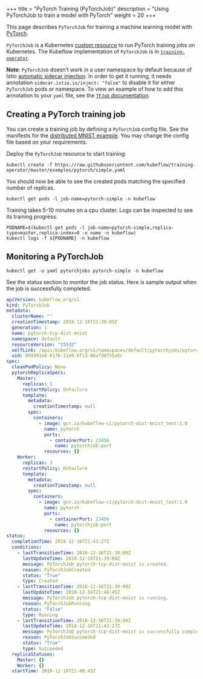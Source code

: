+++
title = "PyTorch Training (PyTorchJob)"
description = "Using PyTorchJob to train a model with PyTorch"
weight = 20
+++

This page describes `PyTorchJob` for training a machine learning model with [PyTorch](https://pytorch.org/).

`PyTorchJob` is a Kubernetes
[custom resource](https://kubernetes.io/docs/concepts/extend-kubernetes/api-extension/custom-resources/)
to run PyTorch training jobs on Kubernetes. The Kubeflow implementation of
`PyTorchJob` is in [`training-operator`](https://github.com/kubeflow/training-operator).

**Note**: `PyTorchJob` doesn’t work in a user namespace by default because of
Istio [automatic sidecar injection](https://istio.io/v1.3/docs/setup/additional-setup/sidecar-injection/#automatic-sidecar-injection).
In order to get it running, it needs annotation `sidecar.istio.io/inject: "false"`
to disable it for either `PyTorchJob` pods or namespace.
To view an example of how to add this annotation to your `yaml` file,
see the [`TFJob` documentation](https://www.kubeflow.org/docs/components/training/user-guides/tensorflow).

## Creating a PyTorch training job

You can create a training job by defining a `PyTorchJob` config file. See the manifests for the [distributed MNIST example](https://github.com/kubeflow/training-operator/blob/master/examples/pytorch/simple.yaml). You may change the config file based on your requirements.

Deploy the `PyTorchJob` resource to start training:

```
kubectl create -f https://raw.githubusercontent.com/kubeflow/training-operator/master/examples/pytorch/simple.yaml
```

You should now be able to see the created pods matching the specified number of replicas.

```
kubectl get pods -l job-name=pytorch-simple -n kubeflow
```

Training takes 5-10 minutes on a cpu cluster. Logs can be inspected to see its training progress.

```
PODNAME=$(kubectl get pods -l job-name=pytorch-simple,replica-type=master,replica-index=0 -o name -n kubeflow)
kubectl logs -f ${PODNAME} -n kubeflow
```

## Monitoring a PyTorchJob

```
kubectl get -o yaml pytorchjobs pytorch-simple -n kubeflow
```

See the status section to monitor the job status. Here is sample output when the job is successfully completed.

```yaml
apiVersion: kubeflow.org/v1
kind: PyTorchJob
metadata:
  clusterName: ""
  creationTimestamp: 2018-12-16T21:39:09Z
  generation: 1
  name: pytorch-tcp-dist-mnist
  namespace: default
  resourceVersion: "15532"
  selfLink: /apis/kubeflow.org/v1/namespaces/default/pytorchjobs/pytorch-tcp-dist-mnist
  uid: 059391e8-017b-11e9-bf13-06afd8f55a5c
spec:
  cleanPodPolicy: None
  pytorchReplicaSpecs:
    Master:
      replicas: 1
      restartPolicy: OnFailure
      template:
        metadata:
          creationTimestamp: null
        spec:
          containers:
            - image: gcr.io/kubeflow-ci/pytorch-dist-mnist_test:1.0
              name: pytorch
              ports:
                - containerPort: 23456
                  name: pytorchjob-port
              resources: {}
    Worker:
      replicas: 3
      restartPolicy: OnFailure
      template:
        metadata:
          creationTimestamp: null
        spec:
          containers:
            - image: gcr.io/kubeflow-ci/pytorch-dist-mnist_test:1.0
              name: pytorch
              ports:
                - containerPort: 23456
                  name: pytorchjob-port
              resources: {}
status:
  completionTime: 2018-12-16T21:43:27Z
  conditions:
    - lastTransitionTime: 2018-12-16T21:39:09Z
      lastUpdateTime: 2018-12-16T21:39:09Z
      message: PyTorchJob pytorch-tcp-dist-mnist is created.
      reason: PyTorchJobCreated
      status: "True"
      type: Created
    - lastTransitionTime: 2018-12-16T21:39:09Z
      lastUpdateTime: 2018-12-16T21:40:45Z
      message: PyTorchJob pytorch-tcp-dist-mnist is running.
      reason: PyTorchJobRunning
      status: "False"
      type: Running
    - lastTransitionTime: 2018-12-16T21:39:09Z
      lastUpdateTime: 2018-12-16T21:43:27Z
      message: PyTorchJob pytorch-tcp-dist-mnist is successfully completed.
      reason: PyTorchJobSucceeded
      status: "True"
      type: Succeeded
  replicaStatuses:
    Master: {}
    Worker: {}
  startTime: 2018-12-16T21:40:45Z
```
